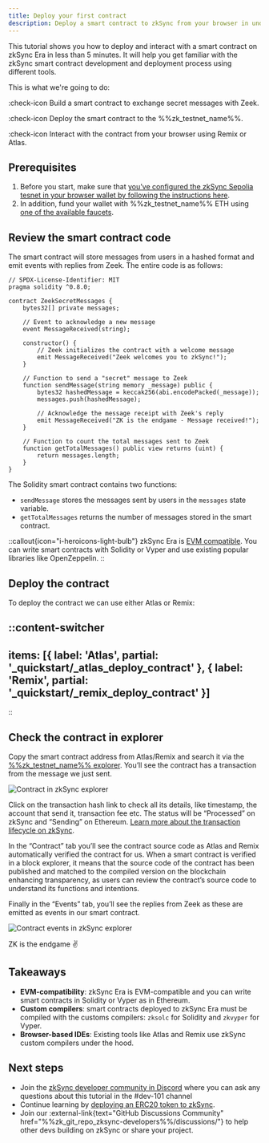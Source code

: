 ```yaml
---
title: Deploy your first contract
description: Deploy a smart contract to zkSync from your browser in under 5 minutes 
---
```


This tutorial shows you how to deploy and interact with a smart contract on zkSync Era in less than 5 minutes.
It will help you get familiar with the zkSync smart contract development and deployment process using different tools.

This is what we're going to do:

:check-icon Build a smart contract to exchange secret messages with Zeek.

:check-icon Deploy the smart contract to the %%zk_testnet_name%%.

:check-icon Interact with the contract from your browser using Remix or Atlas.

## Prerequisites

1. Before you start, make sure that
[you’ve configured the zkSync Sepolia tesnet in your browser wallet by following the instructions here](connect-zksync).
2. In addition, fund your wallet with %%zk_testnet_name%% ETH using [one of the available faucets](faucet).

## Review the smart contract code

The smart contract will store messages from users in a hashed format and emit events with replies from Zeek.
The entire code is as follows:

```solidity
// SPDX-License-Identifier: MIT
pragma solidity ^0.8.0;

contract ZeekSecretMessages {
    bytes32[] private messages;

    // Event to acknowledge a new message
    event MessageReceived(string);

    constructor() {
        // Zeek initializes the contract with a welcome message
        emit MessageReceived("Zeek welcomes you to zkSync!");
    }

    // Function to send a "secret" message to Zeek
    function sendMessage(string memory _message) public {
        bytes32 hashedMessage = keccak256(abi.encodePacked(_message));
        messages.push(hashedMessage);

        // Acknowledge the message receipt with Zeek's reply
        emit MessageReceived("ZK is the endgame - Message received!");
    }

    // Function to count the total messages sent to Zeek
    function getTotalMessages() public view returns (uint) {
        return messages.length;
    }
}
```

The Solidity smart contract contains two functions:

- `sendMessage` stores the messages sent by users in the `messages` state variable.
- `getTotalMessages` returns the number of messages stored in the smart contract.

::callout{icon="i-heroicons-light-bulb"}
zkSync Era is [EVM compatible](/build/resources/glossary#evm-compatible).
You can write smart contracts with Solidity or Vyper and use existing popular libraries like OpenZeppelin.
::

## Deploy the contract

To deploy the contract we can use either Atlas or Remix:

::content-switcher
---
items: [{
  label: 'Atlas',
  partial: '_quickstart/_atlas_deploy_contract'
}, {
  label: 'Remix',
  partial: '_quickstart/_remix_deploy_contract'
}]
---
::

## Check the contract in explorer

Copy the smart contract address from Atlas/Remix and search it via the [%%zk_testnet_name%%
explorer](%%zk_testnet_block_explorer_url%%). You’ll see the contract has a transaction from the message we just sent.

![Contract in zkSync explorer](/images/101-quickstart/101-contract-deployed.png)

Click on the transaction hash link to check all its details, like timestamp, the account that send it, transaction fee
etc. The status will be “Processed” on zkSync and “Sending” on Ethereum. [Learn more about the transaction lifecycle on
zkSync](/zk-stack/concepts/transaction-lifecycle).

In the “Contract” tab you’ll see the contract source code as Atlas and Remix automatically verified the contract for us.
When a smart contract is verified in a block explorer, it means that the source code of the contract has been published
and matched to the compiled version on the blockchain enhancing transparency, as users can review the contract’s source
code to understand its functions and intentions.

Finally in the “Events” tab, you’ll see the replies from Zeek as these are emitted as events in our smart contract.

![Contract events in zkSync explorer](/images/101-quickstart/101-contract-events.png)

ZK is the endgame ✌️

## Takeaways

- **EVM-compatibility**: zkSync Era is EVM-compatible and you can write smart contracts in Solidity or Vyper as in
  Ethereum.
- **Custom compilers**: smart contracts deployed to zkSync Era must be compiled with the customs compilers: `zksolc` for
  Solidity and `zkvyper` for Vyper.
- **Browser-based IDEs**: Existing tools like Atlas and Remix use zkSync custom compilers under the hood.

## Next steps

- Join the [zkSync developer community in Discord](https://join.zksync.dev/) where you can ask any questions about this tutorial in the #dev-101
  channel
- Continue learning by [deploying an ERC20 token to zkSync](erc20-token).
- Join our :external-link{text="GitHub Discussions Community" href="%%zk_git_repo_zksync-developers%%/discussions/"} to
  help other devs building on zkSync or share your project.

